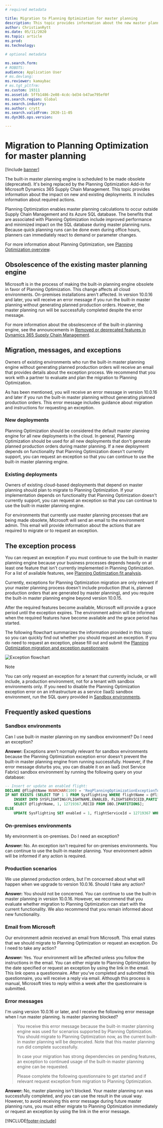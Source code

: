 ```yaml
---
# required metadata

title: Migration to Planning Optimization for master planning
description: This topic provides information about the new master planning engine, Planning Optimization, and about migration from the existing engine. 
author: ChristianRytt
ms.date: 05/11/2020
ms.topic: article
ms.prod: 
ms.technology: 

# optional metadata

ms.search.form: 
# ROBOTS: 
audience: Application User
# ms.devlang: 
ms.reviewer: kamaybac
# ms.tgt_pltfrm: 
ms.custom: 19311
ms.assetid: 5ffb1486-2e08-4cdc-bd34-b47ae795ef0f
ms.search.region: Global
ms.search.industry: 
ms.author: crytt
ms.search.validFrom: 2020-11-05
ms.dyn365.ops.version: 

---
```


# Migration to Planning Optimization for master planning

[!include [banner](../includes/banner.md)]

The built-in master planning engine is scheduled to be made obsolete (deprecated). It's being replaced by the Planning Optimization Add-in for Microsoft Dynamics 365 Supply Chain Management. This topic provides information about the impact on new and existing deployments. It includes information about required actions.

Planning Optimization enables master planning calculations to occur outside Supply Chain Management and its Azure SQL database. The benefits that are associated with Planning Optimization include improved performance and minimized impact on the SQL database during master planning runs. Because quick planning runs can be done even during office hours, planners can immediately react to demand or parameter changes.

For more information about Planning Optimization, see [Planning Optimization overview](planning-optimization/planning-optimization-overview.md).

## Obsolescence of the existing master planning engine

Microsoft is in the process of making the built-in planning engine obsolete in favor of Planning Optimization. This change affects all cloud environments. On-premises installations aren't affected. In version 10.0.16 and later, you will receive an error message if you run the built-in master planning without generating planned production orders. However, the master planning run will be successfully completed despite the error message.

For more information about the obsolescence of the built-in planning engine, see the announcements in [Removed or deprecated features in Dynamics 365 Supply Chain Management](../get-started/removed-deprecated-features-scm-updates.md).

## Migration, messages, and exceptions

Owners of existing environments who run the built-in master planning engine without generating planned production orders will receive an email that provides details about the exception process. We recommend that you work with a partner to evaluate and plan the migration to Planning Optimization.

As has been mentioned, you will receive an error message in version 10.0.16 and later if you run the built-in master planning without generating planned production orders. This error message includes guidance about migration and instructions for requesting an exception.

### New deployments

Planning Optimization should be considered the default master planning engine for all new deployments in the cloud. In general, Planning Optimization should be used for all new deployments that don't generate planned production orders during master planning. If a new deployment depends on functionality that Planning Optimization doesn't currently support, you can request an exception so that you can continue to use the built-in master planning engine.

### Existing deployments

Owners of existing cloud-based deployments that depend on master planning should plan to migrate to Planning Optimization. If your implementation depends on functionality that Planning Optimization doesn't currently support, you can request an exception so that you can continue to use the built-in master planning engine.

For environments that currently use master planning processes that are being made obsolete, Microsoft will send an email to the environment admin. This email will provide information about the actions that are required to migrate or to request an exception.

## The exception process

You can request an exception if you must continue to use the built-in master planning engine because your business processes depends heavily on at least one feature that isn't currently implemented in Planning Optimization. For a list of available features, see [Planning Optimization fit analysis](planning-optimization/planning-optimization-fit-analysis.md).

Currently, exceptions for Planning Optimization migration are only relevant if your master planning process doesn't include production (that is, planned production orders that are generated by master planning), and you require the built-in master planning engine beyond version 10.0.15.

After the required features become available, Microsoft will provide a grace period until the exception expires. The environment admin will be informed when the required features have become available and the grace period has started.

The following flowchart summarizes the information provided in this topic so you can quickly find out whether you should request an exception. If you do need to request an exception, please fill out and submit the [Planning Optimization migration and exception questionnaire](https://go.microsoft.com/fwlink/?linkid=2144962).

![Exception flowchart](media/exception-diagram.png "Exception flowchart")

> [!NOTE]
> You can only request an exception for a tenant that currently include, or will include, a production environment, not for a tenant with sandbox environments only. If you need to disable the Planning Optimization exception error on an infrastructure as a service (IaaS) sandbox environment, run the SQL query provided in [Sandbox environments](#faq-sandbox).

## Frequently asked questions

### <a name="faq-sandbox"></a>Sandbox environments

Can I use built-in master planning on my sandbox environment? Do I need an exception?

**Answer:** Exceptions aren't normally relevant for sandbox environments because the Planning Optimization exception error doesn't prevent the built-in master planning engine from running successfully. However, if the error message disturbs you, you can disable it on an IaaS (not Service Fabric) sandbox environment by running the following query on your database:

```sql
-- Insert or update an enabled flight:
DECLARE @flightName NVARCHAR(100) = 'ReqPlanningOptimizationExceptionToggle';
IF NOT EXISTS (SELECT TOP 1 1 FROM SysFlighting WHERE flightName = @flightName)
    INSERT INTO SYSFLIGHTING(FLIGHTNAME,ENABLED, FLIGHTSERVICEID,PARTITION)
    SELECT @flightName, 1, 12719367,RECID FROM DBO.[PARTITIONS];
ELSE
    UPDATE SysFlighting SET enabled = 1, flightServiceId = 12719367 WHERE flightName = @flightName;
```

### On-premises environments

My environment is on-premises. Do I need an exception?

**Answer:** No. An exception isn't required for on-premises environments. You can continue to use the built-in master planning. Your environment admin will be informed if any action is required.

### Production scenarios

We use planned production orders, but I'm concerned about what will happen when we upgrade to version 10.0.16. Should I take any action?

**Answer:** You should not be concerned. You can continue to use the built-in master planning in version 10.0.16. However, we recommend that you evaluate whether migration to Planning Optimization can start with the current functionality. We also recommend that you remain informed about new functionality.

### Email from Microsoft

Our environment admin received an email from Microsoft. This email states that we should migrate to Planning Optimization or request an exception. Do I need to take any action?

**Answer:** Yes. Your environment will be affected unless you follow the instructions in the email. You can either migrate to Planning Optimization by the date specified or request an exception by using the link in the email. This link opens a questionnaire. After you've completed and submitted this questionnaire, you will receive a reply via email. Although this process is manual, Microsoft tries to reply within a week after the questionnaire is submitted.

### Error messages

I'm using version 10.0.16 or later, and I receive the following error message when I run master planning. Is master planning blocked?

> You receive this error message because the built-in master planning engine was used for scenarios supported by Planning Optimization. You should migrate to Planning Optimization now, as the current built-in master planning will be deprecated. Note that this master planning run did complete successfully.
>
> In case your migration has strong dependencies on pending features, an exception to continued usage of the built-in master planning engine can be requested.
>
> Please complete the following questionnaire to get started and if relevant request exception from migration to Planning Optimization.

**Answer:** No, master planning isn't blocked. Your master planning run was successfully completed, and you can use the result in the usual way. However, to avoid receiving this error message during future master planning runs, you must either migrate to Planning Optimization immediately or request an exception by using the link in the error message.


[!INCLUDE[footer-include](../../includes/footer-banner.md)]
